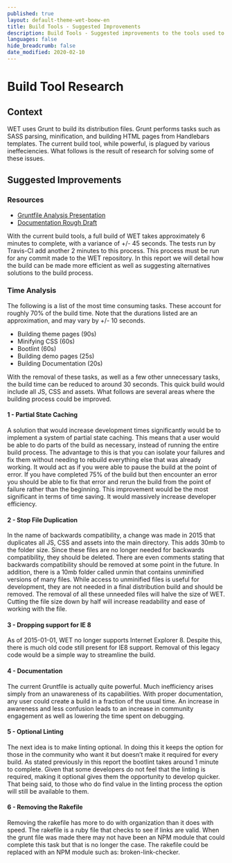 ```yaml
---
published: true
layout: default-theme-wet-boew-en
title: Build Tools - Suggested Improvements
description: Build Tools - Suggested improvements to the tools used to build WET.
languages: false
hide_breadcrumb: false
date_modified: 2020-02-10
---
```


# Build Tool Research

## Context

WET uses Grunt to build its distribution files. Grunt performs tasks such as SASS parsing, minification, and building HTML pages from Handlebars templates. The current build tool, while powerful, is plagued by various ineffeciencies. What follows is the result of research for solving some of these issues.

## Suggested Improvements

### Resources

- [Gruntfile Analysis Presentation]()
- [Documentation Rough Draft](2018-9-grunt-doc-draft.md)

With the current build tools, a full build of WET takes approximately 6 minutes to complete, with a variance of +/- 45 seconds. The tests run by Travis-CI add another 2 minutes to this process. This process must be run for any commit made to the WET repository.  In this report we will detail how the build can be made more efficient as well as suggesting alternatives solutions to the build process.

### Time Analysis

The following is a list of the most time consuming tasks. These account for roughly 70% of the build time. Note that the durations listed are an approximation, and may vary by +/- 10 seconds.

- Building theme pages (90s)
- Minifying CSS (60s)
- Bootlint (60s)
- Building demo pages (25s)
- Building Documentation (20s)

With the removal of these tasks, as well as a few other unnecessary tasks, the build time can be reduced to around 30 seconds. This quick build would include all JS, CSS and assets.
What follows are several areas where the building process could be improved.

#### 1 - Partial State Caching

A solution that would increase development times significantly would be to implement a system of partial state caching.  This means that a user would be able to do parts of the build as necessary, instead of running the entire build process.  The advantage to this is that you can isolate your failures and fix them without needing to rebuild everything else that was already working.  It would act as if you were able to pause the build at the point of error.  If you have completed 75% of the build but then encounter an error you should be able to fix that error and rerun the build from the point of failure rather than the beginning. This improvement would be the most significant in terms of time saving. It would massively increase developer efficiency.

#### 2 - Stop File Duplication

In the name of backwards compatibility, a change was made in 2015 that duplicates all JS, CSS and assets into the main directory. This adds 30mb to the folder size. Since these files are no longer needed for backwards compatibility, they should be deleted. There are even comments stating that backwards compatibility should be removed at some point in the future.
In addition, there is a 10mb folder called unmin that contains unminified versions of many files. While access to unminified files is useful for development, they are not needed in a final distribution build and should be removed.
The removal of all these unneeded files will halve the size of WET. Cutting the file size down by half will increase readability and ease of working with the file.

#### 3 - Dropping support for IE 8

As of 2015-01-01, WET no longer supports Internet Explorer 8. Despite this, there is much old code still present for IE8 support. Removal of this legacy code would be a simple way to streamline the build.

#### 4 - Documentation

The current Gruntfile is actually quite powerful. Much inefficiency arises simply from an unawareness of its capabilities.  With proper documentation, any user could create a build in a fraction of the usual time. An increase in awareness and less confusion leads to an increase in community engagement as well as lowering the time spent on debugging.

#### 5 - Optional Linting

The next idea is to make linting optional.  In doing this it keeps the option for those in the community who want it but doesn’t make it required for every build.  As stated previously in this report the bootlint takes around 1 minute to complete.  Given that some developers do not feel that the linting is required, making it optional gives them the opportunity to develop quicker.  That being said, to those who do find value in the linting process the option will still be available to them.

#### 6 - Removing the Rakefile

Removing the rakefile has more to do with organization than it does with speed. The rakefile is a ruby file that checks to see if links are valid.  When the grunt file was made there may not have been an NPM module that could complete this task but that is no longer the case.  The rakefile could be replaced with an NPM module such as: broken-link-checker.
